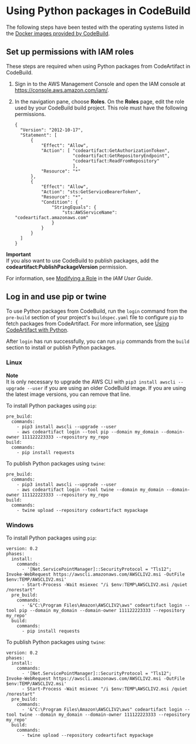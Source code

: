 # Using Python packages in CodeBuild<a name="using-python-packages-in-codebuild"></a>

The following steps have been tested with the operating systems listed in the [Docker images provided by CodeBuild](https://docs.aws.amazon.com/codebuild/latest/userguide/build-env-ref-available.html)\.

## Set up permissions with IAM roles<a name="python-packages-in-codebuild-iam"></a>

These steps are required when using Python packages from CodeArtifact in CodeBuild\.

1. Sign in to the AWS Management Console and open the IAM console at [https://console\.aws\.amazon\.com/iam/](https://console.aws.amazon.com/iam/)\.

1. In the navigation pane, choose **Roles**\. On the **Roles** page, edit the role used by your CodeBuild build project\. This role must have the following permissions\.

   ```
   {
     "Version": "2012-10-17",
     "Statement": [
         {
             "Effect": "Allow",
             "Action": [ "codeartifact:GetAuthorizationToken",
                         "codeartifact:GetRepositoryEndpoint",
                         "codeartifact:ReadFromRepository"
                         ],
             "Resource": "*"
         },
         {       
             "Effect": "Allow",
             "Action": "sts:GetServiceBearerToken",
             "Resource": "*",
             "Condition": {
                 "StringEquals": {
                     "sts:AWSServiceName": "codeartifact.amazonaws.com"
                 }
             }
         }
     ]
   }
   ```
**Important**  
 If you also want to use CodeBuild to publish packages, add the **codeartifact:PublishPackageVersion** permission\. 

   For information, see [Modifying a Role](https://docs.aws.amazon.com/IAM/latest/UserGuide/id_roles_manage_modify.html) in the *IAM User Guide*\.

## Log in and use pip or twine<a name="python-packages-in-codebuild-login"></a>

To use Python packages from CodeBuild, run the `login` command from the `pre-build` section of your project's `buildspec.yaml` file to configure `pip` to fetch packages from CodeArtifact\. For more information, see [Using CodeArtifact with Python](using-python.md)\.

After `login` has run successfully, you can run `pip` commands from the `build` section to install or publish Python packages\.

### Linux<a name="python-packages-in-codebuild-login-linux"></a>

**Note**  
It is only necessary to upgrade the AWS CLI with `pip3 install awscli --upgrade --user` if you are using an older CodeBuild image\. If you are using the latest image versions, you can remove that line\.

 To install Python packages using `pip`: 

```
pre_build:
  commands:
    - pip3 install awscli --upgrade --user
    - aws codeartifact login --tool pip --domain my_domain --domain-owner 111122223333 --repository my_repo
build:
  commands:
    - pip install requests
```

 To publish Python packages using `twine`: 

```
pre_build:
  commands:
    - pip3 install awscli --upgrade --user
    - aws codeartifact login --tool twine --domain my_domain --domain-owner 111122223333 --repository my_repo
build:
  commands:
    - twine upload --repository codeartifact mypackage
```

### Windows<a name="python-packages-in-codebuild-login-windows"></a>

 To install Python packages using `pip`: 

```
version: 0.2
phases:
  install:
    commands:
      - '[Net.ServicePointManager]::SecurityProtocol = "Tls12"; Invoke-WebRequest https://awscli.amazonaws.com/AWSCLIV2.msi -OutFile $env:TEMP/AWSCLIV2.msi'
      - Start-Process -Wait msiexec "/i $env:TEMP\AWSCLIV2.msi /quiet /norestart"
  pre_build:
    commands:
      - '&"C:\Program Files\Amazon\AWSCLIV2\aws" codeartifact login --tool pip --domain my_domain --domain-owner 111122223333 --repository my_repo'
  build:
    commands:
      - pip install requests
```

 To publish Python packages using `twine`: 

```
version: 0.2
phases:
  install:
    commands:
      - '[Net.ServicePointManager]::SecurityProtocol = "Tls12"; Invoke-WebRequest https://awscli.amazonaws.com/AWSCLIV2.msi -OutFile $env:TEMP/AWSCLIV2.msi'
      - Start-Process -Wait msiexec "/i $env:TEMP\AWSCLIV2.msi /quiet /norestart"
  pre_build:
    commands:
      - '&"C:\Program Files\Amazon\AWSCLIV2\aws" codeartifact login --tool twine --domain my_domain --domain-owner 111122223333 --repository my_repo'
  build:
    commands:
      - twine upload --repository codeartifact mypackage
```